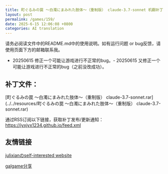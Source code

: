 ```yaml
---
title: 町ぐるみの罠 ～白濁にまみれた肢体～（重制版） claude-3.7-sonnet 机翻补丁
layout: post
permalink: /games/159/
date: 2025-6-15 12:06:08 +0800
categories: AI translation
---
```



请务必阅读文件中的README.md中的使用说明。如有运行问题 or bug反馈，请使用页面下方的邮箱联系我。

- 20250615 修正一个可能让游戏进行不正常的bug。- 20250615 又修正一个可能让游戏进行不正常的bug（之前没改成功）。

## 补丁文件：

[町ぐるみの罠 ～白濁にまみれた肢体～（重制版） claude-3.7-sonnet.rar](../../resources/町ぐるみの罠 ～白濁にまみれた肢体～（重制版） claude-3.7-sonnet.rar)

 

通过RSS订阅以下链接，获取补丁发布/更新通知：https://jyxjyx1234.github.io/feed.xml

## 友情链接

[julixianのself-interested website](https://julixian-siw.worldsystem.top/) 

[galgame分享](https://t.me/galgpt)